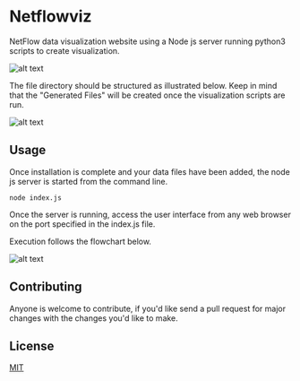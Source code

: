 # Netflowviz
NetFlow data visualization website using a Node js server running python3 scripts to create visualization.

![alt text](https://i.imgur.com/uOiwqLY.png)

The file directory should be structured as illustrated below. Keep in mind that the "Generated Files" will be created once the visualization scripts are run.

![alt text](https://i.imgur.com/VHmdW06.png)

## Usage
Once installation is complete and your data files have been added, the node js server is started from the command line.

```
node index.js
```

Once the server is running, access the user interface from any web browser on the port specified in the index.js file.

Execution follows the flowchart below.

![alt text](https://i.imgur.com/5094J13.png)

## Contributing
Anyone is welcome to contribute, if you'd like send a pull request for major changes with the changes you'd like to make.

## License
[MIT](https://choosealicense.com/licenses/mit/)
